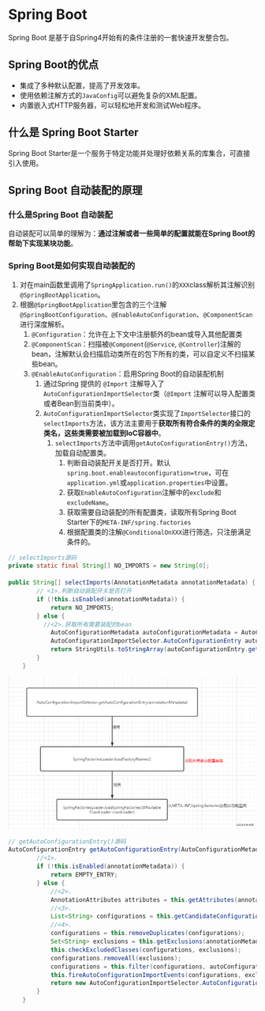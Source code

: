 # Spring Boot
Spring Boot 是基于自Spring4开始有的条件注册的一套快速开发整合包。

## Spring Boot的优点

- 集成了多种默认配置，提高了开发效率。
- 使用依赖注解方式的`JavaConfig`可以避免复杂的XML配置。
- 内置嵌入式HTTP服务器，可以轻松地开发和测试Web程序。

## 什么是 Spring Boot Starter
Spring Boot Starter是一个服务于特定功能并处理好依赖关系的库集合，可直接引入使用。

## Spring Boot 自动装配的原理

### 什么是Spring Boot 自动装配

自动装配可以简单的理解为：**通过注解或者一些简单的配置就能在Spring Boot的帮助下实现某块功能**。

### Spring Boot是如何实现自动装配的

1. 对在main函数里调用了`SpringApplication.run()`的`XXX`class解析其注解识别`@SpringBootApplication`。
2. 根据`@SpringBootApplication`里包含的三个注解`@SpringBootConfiguration`、`@EnableAutoConfiguration`、`@ComponentScan`进行深度解析。
    1. `@Configuration`：允许在上下文中注册额外的bean或导入其他配置类
    2. `@ComponentScan`：扫描被`@Component`(`@Service`, `@Controller`)注解的bean，注解默认会扫描启动类所在的包下所有的类，可以自定义不扫描某些bean。
    3. `@EnableAutoConfiguration`：启用Spring Boot的自动装配机制
        1. 通过Spring 提供的 `@Import` 注解导入了`AutoConfigurationImportSelector`类（`@Import` 注解可以导入配置类或者Bean到当前类中）。
        2. `AutoConfigurationImportSelector`类实现了`ImportSelector`接口的`selectImports`方法，该方法主要用于**获取所有符合条件的类的全限定类名，这些类需要被加载到IoC容器中**。
            1. `selectImports`方法中调用`getAutoConfigurationEntry()`方法，加载自动配置类。
                1. 判断自动装配开关是否打开。默认`spring.boot.enableautoconfiguration=true`，可在`application.yml`或`application.properties`中设置。
                2. 获取`EnableAutoConfiguration`注解中的`exclude`和`excludeName`。
                3. 获取需要自动装配的所有配置类，读取所有Spring Boot Starter下的`META-INF/spring.factories`
                4. 根据配置类的注解`@ConditionalOnXXX`进行筛选，只注册满足条件的。

```java
// selectImports源码
private static final String[] NO_IMPORTS = new String[0];

public String[] selectImports(AnnotationMetadata annotationMetadata) {
        // <1>.判断自动装配开关是否打开
        if (!this.isEnabled(annotationMetadata)) {
            return NO_IMPORTS;
        } else {
          //<2>.获取所有需要装配的bean
            AutoConfigurationMetadata autoConfigurationMetadata = AutoConfigurationMetadataLoader.loadMetadata(this.beanClassLoader);
            AutoConfigurationImportSelector.AutoConfigurationEntry autoConfigurationEntry = this.getAutoConfigurationEntry(autoConfigurationMetadata, annotationMetadata);
            return StringUtils.toStringArray(autoConfigurationEntry.getConfigurations());
        }
    }
```
![getAutoConfigurationEntry()方法调用链](_v_images/20210309163124816_14301.png)

```java
// getAutoConfigurationEntry()源码
AutoConfigurationEntry getAutoConfigurationEntry(AutoConfigurationMetadata autoConfigurationMetadata, AnnotationMetadata annotationMetadata) {
        //<1>.
        if (!this.isEnabled(annotationMetadata)) {
            return EMPTY_ENTRY;
        } else {
            //<2>.
            AnnotationAttributes attributes = this.getAttributes(annotationMetadata);
            //<3>.
            List<String> configurations = this.getCandidateConfigurations(annotationMetadata, attributes);
            //<4>.
            configurations = this.removeDuplicates(configurations);
            Set<String> exclusions = this.getExclusions(annotationMetadata, attributes);
            this.checkExcludedClasses(configurations, exclusions);
            configurations.removeAll(exclusions);
            configurations = this.filter(configurations, autoConfigurationMetadata);
            this.fireAutoConfigurationImportEvents(configurations, exclusions);
            return new AutoConfigurationImportSelector.AutoConfigurationEntry(configurations, exclusions);
        }
    }
```